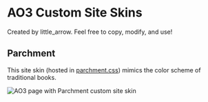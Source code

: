 # AO3 Custom Site Skins
Created by little_arrow. Feel free to copy, modify, and use!

## Parchment
This site skin (hosted in [parchment.css](parchment.css)) mimics the color scheme of traditional books.

![AO3 page with Parchment custom site skin](https://github.com/little-arrow/ao3-code-snippets/blob/main/skins/parchment-2023-09-16.png?raw=true)
